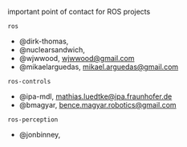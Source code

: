 important point of contact for ROS projects

`ros`
- @dirk-thomas,
- @nuclearsandwich,
- @wjwwood, wjwwood@gmail.com
- @mikaelarguedas, mikael.arguedas@gmail.com

`ros-controls`
- @ipa-mdl, mathias.luedtke@ipa.fraunhofer.de
- @bmagyar, bence.magyar.robotics@gmail.com

`ros-perception`
- @jonbinney,
